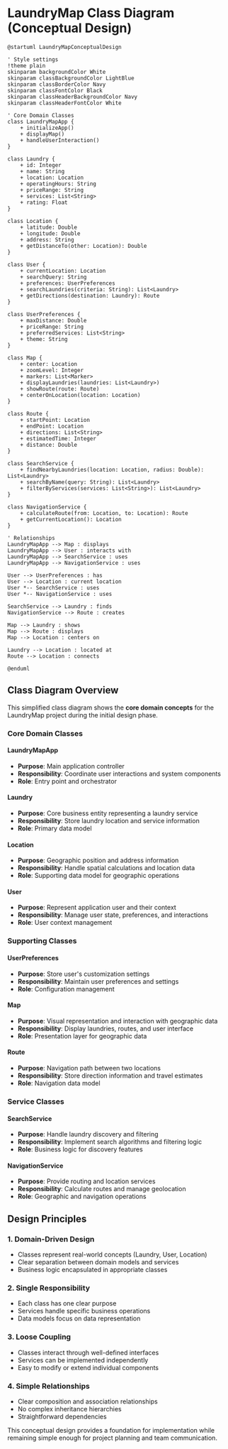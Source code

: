# LaundryMap Class Diagram (Conceptual Design)

```plantuml
@startuml LaundryMapConceptualDesign

' Style settings
!theme plain
skinparam backgroundColor White
skinparam classBackgroundColor LightBlue
skinparam classBorderColor Navy
skinparam classFontColor Black
skinparam classHeaderBackgroundColor Navy
skinparam classHeaderFontColor White

' Core Domain Classes
class LaundryMapApp {
    + initializeApp()
    + displayMap()
    + handleUserInteraction()
}

class Laundry {
    + id: Integer
    + name: String
    + location: Location
    + operatingHours: String
    + priceRange: String
    + services: List<String>
    + rating: Float
}

class Location {
    + latitude: Double
    + longitude: Double
    + address: String
    + getDistanceTo(other: Location): Double
}

class User {
    + currentLocation: Location
    + searchQuery: String
    + preferences: UserPreferences
    + searchLaundries(criteria: String): List<Laundry>
    + getDirections(destination: Laundry): Route
}

class UserPreferences {
    + maxDistance: Double
    + priceRange: String
    + preferredServices: List<String>
    + theme: String
}

class Map {
    + center: Location
    + zoomLevel: Integer
    + markers: List<Marker>
    + displayLaundries(laundries: List<Laundry>)
    + showRoute(route: Route)
    + centerOnLocation(location: Location)
}

class Route {
    + startPoint: Location
    + endPoint: Location
    + directions: List<String>
    + estimatedTime: Integer
    + distance: Double
}

class SearchService {
    + findNearbyLaundries(location: Location, radius: Double): List<Laundry>
    + searchByName(query: String): List<Laundry>
    + filterByServices(services: List<String>): List<Laundry>
}

class NavigationService {
    + calculateRoute(from: Location, to: Location): Route
    + getCurrentLocation(): Location
}

' Relationships
LaundryMapApp --> Map : displays
LaundryMapApp --> User : interacts with
LaundryMapApp --> SearchService : uses
LaundryMapApp --> NavigationService : uses

User --> UserPreferences : has
User --> Location : current location
User *-- SearchService : uses
User *-- NavigationService : uses

SearchService --> Laundry : finds
NavigationService --> Route : creates

Map --> Laundry : shows
Map --> Route : displays
Map --> Location : centers on

Laundry --> Location : located at
Route --> Location : connects

@enduml
```

## Class Diagram Overview

This simplified class diagram shows the **core domain concepts** for the LaundryMap project during the initial design phase.

### Core Domain Classes

#### LaundryMapApp
- **Purpose**: Main application controller
- **Responsibility**: Coordinate user interactions and system components
- **Role**: Entry point and orchestrator

#### Laundry
- **Purpose**: Core business entity representing a laundry service
- **Responsibility**: Store laundry location and service information
- **Role**: Primary data model

#### Location
- **Purpose**: Geographic position and address information
- **Responsibility**: Handle spatial calculations and location data
- **Role**: Supporting data model for geographic operations

#### User
- **Purpose**: Represent application user and their context
- **Responsibility**: Manage user state, preferences, and interactions
- **Role**: User context management

### Supporting Classes

#### UserPreferences
- **Purpose**: Store user's customization settings
- **Responsibility**: Maintain user preferences and settings
- **Role**: Configuration management

#### Map
- **Purpose**: Visual representation and interaction with geographic data
- **Responsibility**: Display laundries, routes, and user interface
- **Role**: Presentation layer for geographic data

#### Route
- **Purpose**: Navigation path between two locations
- **Responsibility**: Store direction information and travel estimates
- **Role**: Navigation data model

### Service Classes

#### SearchService
- **Purpose**: Handle laundry discovery and filtering
- **Responsibility**: Implement search algorithms and filtering logic
- **Role**: Business logic for discovery features

#### NavigationService
- **Purpose**: Provide routing and location services
- **Responsibility**: Calculate routes and manage geolocation
- **Role**: Geographic and navigation operations

## Design Principles

### 1. **Domain-Driven Design**
- Classes represent real-world concepts (Laundry, User, Location)
- Clear separation between domain models and services
- Business logic encapsulated in appropriate classes

### 2. **Single Responsibility**
- Each class has one clear purpose
- Services handle specific business operations
- Data models focus on data representation

### 3. **Loose Coupling**
- Classes interact through well-defined interfaces
- Services can be implemented independently
- Easy to modify or extend individual components

### 4. **Simple Relationships**
- Clear composition and association relationships
- No complex inheritance hierarchies
- Straightforward dependencies

This conceptual design provides a foundation for implementation while remaining simple enough for project planning and team communication.